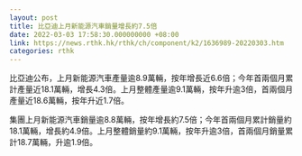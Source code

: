 ```yaml
---
layout: post
title: 比亞迪上月新能源汽車銷量增長約7.5倍
date: 2022-03-03 17:58:30.000000000 +08:00
link: https://news.rthk.hk/rthk/ch/component/k2/1636989-20220303.htm
categories: rthk
---
```


比亞迪公布，上月新能源汽車產量逾8.9萬輛，按年增長近6.6倍；今年首兩個月累計產量近18.1萬輛，增長4.3倍。上月整體產量逾9.1萬輛，按年升逾3倍，首兩個月產量近18.6萬輛，按年升近1.7倍。

集團上月新能源汽車銷量逾8.8萬輛，按年增長約7.5倍；今年首兩個月累計銷量約18.1萬輛，增長約4.9倍。上月整體銷量約9.1萬輛，按年升逾3倍，首兩個月銷量累計18.7萬輛，升逾1.9倍。

